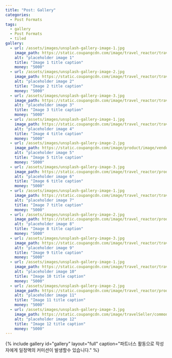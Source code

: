 ```yaml
---
title: "Post: Gallery"
categories:
  - Post Formats
tags:
  - gallery
  - Post Formats
  - tiled
gallery:
  - url: /assets/images/unsplash-gallery-image-1.jpg
    image_path: https://static.coupangcdn.com/image/travel_reactor/travelSeller/hotel/A00117436/908f191e-bc9b-4a20-b9cc-05ac852bde08.png
    alt: "placeholder image 1"
    title: "Image 1 title caption"
    money: "5000"
  - url: /assets/images/unsplash-gallery-image-2.jpg
    image_path: https://static.coupangcdn.com/image/travel_reactor/travelSeller/hotel/A00079695/30aa1472-255e-4324-88fb-2e89687bb6d2.jpg
    alt: "placeholder image 2"
    title: "Image 2 title caption"
    money: "5000"
  - url: /assets/images/unsplash-gallery-image-3.jpg
    image_path: https://static.coupangcdn.com/image/travel_reactor/travelSeller/common/A00101455/bf20aaf3-1c71-4b1a-9249-782b459b168f.jpg
    alt: "placeholder image 3"
    title: "Image 3 title caption"
    money: "5000"
  - url: /assets/images/unsplash-gallery-image-1.jpg
    image_path: https://static.coupangcdn.com/image/travel_reactor/travelSeller/common/A00101455/7fc64d41-49b8-432c-90c6-39ab0242a7e6.jpg
    alt: "placeholder image 4"
    title: "Image 4 title caption"
    money: "5000"
  - url: /assets/images/unsplash-gallery-image-2.jpg
    image_path: https://static.coupangcdn.com/image/product/image/vendoritem/2019/03/20/100000011432/33d1e620-5eef-48b8-849f-5e810b431a08.jpg
    alt: "placeholder image 5"
    title: "Image 5 title caption"
    money: "5000"
  - url: /assets/images/unsplash-gallery-image-3.jpg
    image_path: https://static.coupangcdn.com/image/travel_reactor/product/content/vendorItemPackage/2018/11/08/3013830423/ff577165-19af-47b0-b068-35063f311b20.jpg
    alt: "placeholder image 6"
    title: "Image 6 title caption"
    money: "5000"
  - url: /assets/images/unsplash-gallery-image-1.jpg
    image_path: https://static.coupangcdn.com/image/travel_reactor/travelSeller/common/A00164862/bf2c0e2d-b224-4f64-be89-dd837d405d15.jpg
    alt: "placeholder image 7"
    title: "Image 7 title caption"
    money: "5000"
  - url: /assets/images/unsplash-gallery-image-2.jpg
    image_path: https://static.coupangcdn.com/image/travel_reactor/product/content/vendorItemPackage/2018/12/04/3013831870/952d0a28-c0ad-4108-ab01-a9830d1ab032.jpg
    alt: "placeholder image 8"
    title: "Image 8 title caption"
    money: "5000"
  - url: /assets/images/unsplash-gallery-image-3.jpg
    image_path: https://static.coupangcdn.com/image/travel_reactor/travelSeller/common/A00186422/3d81faf0-a68c-4025-abfe-f216ccc7b9d9.jpg
    alt: "placeholder image 9"
    title: "Image 9 title caption"
    money: "5000"
  - url: /assets/images/unsplash-gallery-image-1.jpg
    image_path: https://static.coupangcdn.com/image/travel_reactor/travelSeller/common/A00186667/e2a96ea3-a4a7-4e7f-bec7-1bc8fb0f637c.jpg
    alt: "placeholder image 10"
    title: "Image 10 title caption"
    money: "5000"
  - url: /assets/images/unsplash-gallery-image-2.jpg
    image_path: https://static.coupangcdn.com/image/travel_reactor/product/content/vendorItemPackage/2018/12/13/3013822236/8198bce1-0061-4472-8c07-cf962ffe13b3.JPG
    alt: "placeholder image 11"
    title: "Image 11 title caption"
    money: "5000"
  - url: /assets/images/unsplash-gallery-image-3.jpg
    image_path: https://static.coupangcdn.com/image/travelSeller/common/A00186533/79cd29f2-e3d5-42bf-9fdb-4bac8589cace.jpg
    alt: "placeholder image 12"
    title: "Image 12 title caption"
    money: "5000"
---
```

<!-- {% include gallery id="gallery" class="full" caption="This is a third gallery example with two images and fills the entire content container." %} -->
{% include gallery id="gallery" layout="full" caption="파트너스 활동으로 작성자에게 일정액의 커미션이 발생할수 있습니다." %}